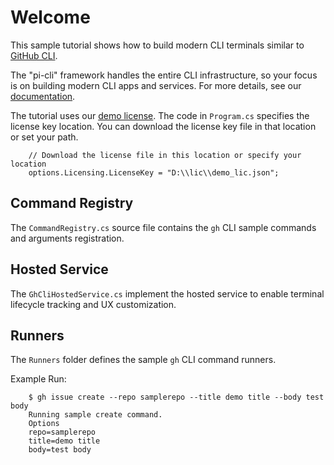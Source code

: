 ﻿# Welcome
This sample tutorial shows how to build modern CLI terminals similar to [GitHub CLI](https://cli.github.com/).

The "pi-cli" framework handles the entire CLI infrastructure,  so your focus is on building modern CLI apps and services. For more details, see our [documentation](https://docs.perpetualintelligence.com/articles/pi-cli/intro.html).

The tutorial uses our [demo license](https://docs.perpetualintelligence.com/articles/pi-demo/intro.html).
The code in `Program.cs` specifies the license key location. You can download the license key file in that location or set your path.
```
    // Download the license file in this location or specify your location
    options.Licensing.LicenseKey = "D:\\lic\\demo_lic.json";
```

## Command Registry
The `CommandRegistry.cs` source file contains the `gh` CLI sample commands and arguments registration.

## Hosted Service
The `GhCliHostedService.cs` implement the hosted service to enable terminal lifecycle tracking and UX customization.

## Runners
The `Runners` folder defines the sample `gh` CLI command runners.

Example Run:
```
    $ gh issue create --repo samplerepo --title demo title --body test body
    Running sample create command.
    Options
    repo=samplerepo
    title=demo title
    body=test body

```

